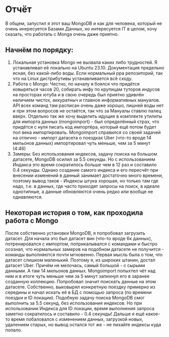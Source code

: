# Отчёт
В общем, запустил я этот ваш MongoDB и как для человека, который не очень инересуется Базами Данных, но интересуется IT в целом, хочу сказать, что работать с Monga очень даже приятно.

## Начнём по порядку:
1) Локальная установка Mongo не вызвала каких либо трудностей. Я устанавливал её локально на Ubuntu 23.10. Документация предельно ясная, без какой-либо воды. Если нормальный ppa репозиторий, так что на Linux дистрибутивы устанавливается всё сходу.
2) Работа с Mongo: Честно, по началу я боялся что придётся ковыряться часов 20, собирать инфу по крупицам туторов индусов на просторах ютуба и в свою очередь был приятно удивлён наличием чистох, аккуратныч и главное информативных мануалов. API всех команд там расписан очень даже хорошо, лишней воды нет и при этом вопросов не остаётся, так что за Мануалы ставлю палец вверх. Отдельно так же хочу выделить идущие в комплекте утилиты для импорта данных (mongoimport) - был определённый страх, что придётся с нуля писать код импортёра, который ещё потом будет пол века импортировать. Mongoimport справился со своей задачей на отлично - импорт датасета о поездках Uber (что-то вроде 14 мильонов данных) импортировал чуть меньше, чем за 5 минут (4:46)
3) Замеры: Без использования индексов, задачу поиска на большом датасете, MongoDB осилил за 5.5 секунды. Но с использованием Индакса это время сократилось больше чем в 12 раз и составило 0.4 секунды. Однако создание самого индекса и его пересчёт при внесении изменений в данный занимает достаточно много времени, поэтому вывод таков - Индексы штука хорошая, но только там где надо, т.е. в данных, где часто приходят запросы на поиск, в идеале однотипные, а данные обновляются очень редко или вообще не однавляются.

## Некоторая история о том, как проходила работа с Mongo
После собственно установки MongoDB, я попробовал загрузить датасет. Для начала это был датасет вин (что-то вроде 6к данных), потренировался с импортом, поприкалывался с командами и быстро осознал, что нормальных замеров на подобном датасете не получится - команды выполняются почти мгновенно. Первая мысль была о том, что датасет слишком маленький. Поэтому я, из широких штанин, достал датасет Uber. Причём не мелочась, самый большой - с сырыми данными. А там 14 мильонов данных. Mongoimport попыхтел чёт над ним и в итоге чуть меньше чем за 5 минут запихнул его в заранее созданную коллекцию. Попробовал значит поискать данные на этом датасете. Собственно, выковырял конкретную поездку примерно из середины и начал искать её в БД с помощью запроса (по времени поездки и ID локации). Подобную задачу поиска MongoDB смог выполнить за 5.5 секунд, без использования индексов. Но при использовании Индекса для ID локации, время выполнения запроса заметно сократилось и составило - 0.4 секунды! Дальше я ещё какое-то время побаловался с изменением данных, загрузкой новых, удалением старых, но вывод остался тот же - не пихайте индексы куда попало.
